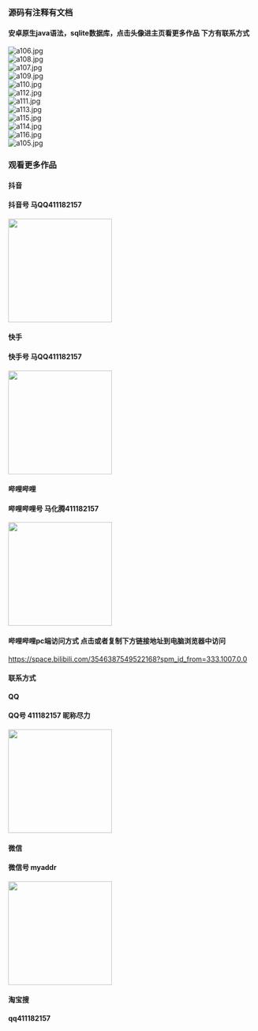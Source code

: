 ### 源码有注释有文档

#### 安卓原生java语法，sqlite数据库，点击头像进主页看更多作品 下方有联系方式
 <img src='https://img.alicdn.com/imgextra/i3/1658540494/O1CN01PPsZit1FWIa3pba63_!!1658540494.jpg' alt='a106.jpg' /></br> 
 <img src='https://img.alicdn.com/imgextra/i4/1658540494/O1CN01cfc7Tu1FWIZv4lcC4_!!1658540494.jpg' alt='a108.jpg' /></br> 
 <img src='https://img.alicdn.com/imgextra/i1/1658540494/O1CN01FqreQ61FWIa2wDNvW_!!1658540494.jpg' alt='a107.jpg' /></br> 
 <img src='https://img.alicdn.com/imgextra/i3/1658540494/O1CN01UzPDhK1FWIa18Njeo_!!1658540494.jpg' alt='a109.jpg' /></br> 
 <img src='https://img.alicdn.com/imgextra/i1/1658540494/O1CN01OGBHp51FWIa5G8dPs_!!1658540494.jpg' alt='a110.jpg' /></br> 
 <img src='https://img.alicdn.com/imgextra/i2/1658540494/O1CN01yrlfIN1FWIa8AXugm_!!1658540494.jpg' alt='a112.jpg' /></br> 
 <img src='https://img.alicdn.com/imgextra/i2/1658540494/O1CN01ztUiE31FWIZv4jwEF_!!1658540494.jpg' alt='a111.jpg' /></br> 
 <img src='https://img.alicdn.com/imgextra/i2/1658540494/O1CN01n6LR9k1FWIa5G7d2L_!!1658540494.jpg' alt='a113.jpg' /></br> 
 <img src='https://img.alicdn.com/imgextra/i1/1658540494/O1CN01BB4nLN1FWIa6NJn7s_!!1658540494.jpg' alt='a115.jpg' /></br> 
 <img src='https://img.alicdn.com/imgextra/i1/1658540494/O1CN01kxuhsH1FWIa8AZnAV_!!1658540494.jpg' alt='a114.jpg' /></br> 
 <img src='https://img.alicdn.com/imgextra/i2/1658540494/O1CN0189w7E21FWIa7YIzW6_!!1658540494.jpg' alt='a116.jpg' /></br> 
 <img src='https://img.alicdn.com/imgextra/i3/1658540494/O1CN01EDPqpz1FWIa4n2Wpc_!!1658540494.jpg' alt='a105.jpg' /></br>
### 观看更多作品

#### 抖音
#### 抖音号  马QQ411182157
<img src="https://gitee.com/QQ411182157/mingpian/raw/master/douyin.png" width="210px">

#### 快手
#### 快手号  马QQ411182157

<img src="https://gitee.com/QQ411182157/mingpian/raw/master/kuaishou.jpg" width="210px">

#### 哔哩哔哩
#### 哔哩哔哩号  马化腾411182157

<img src="https://gitee.com/QQ411182157/mingpian/raw/master/bili.png" width="210px">

#### 哔哩哔哩pc端访问方式 点击或者复制下方链接地址到电脑浏览器中访问

https://space.bilibili.com/3546387549522168?spm_id_from=333.1007.0.0


#### 联系方式
#### QQ
#### QQ号 411182157 昵称尽力

<img src="https://gitee.com/QQ411182157/mingpian/raw/master/qq.jpg" width="210px">

#### 微信
#### 微信号 myaddr

<img src="https://gitee.com/QQ411182157/mingpian/raw/master/weixin.png" width="210px">

#### 淘宝搜
#### qq411182157
